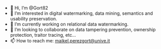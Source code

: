 - 👋 Hi, I’m @Gort82
- 👀 I’m interested in digital watermarking, data mining, semantics and usability preservation.
- 🌱 I’m currently working on relational data watermarking.
- 💞️ I’m looking to collaborate on data tampering prevention, ownership protection, traitor tracing, etc... 
- 📫 How to reach me: maikel.perezgort@unive.it

<!---
Gort82/Gort82 is a ✨ special ✨ repository because its `README.md` (this file) appears on your GitHub profile.
You can click the Preview link to take a look at your changes.
--->

